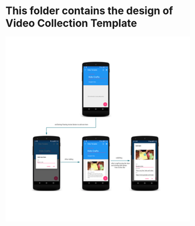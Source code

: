 # This folder contains the design of Video Collection Template
![Video Collection App Flow](complete_Temp.png "Video Collection App Flow")
